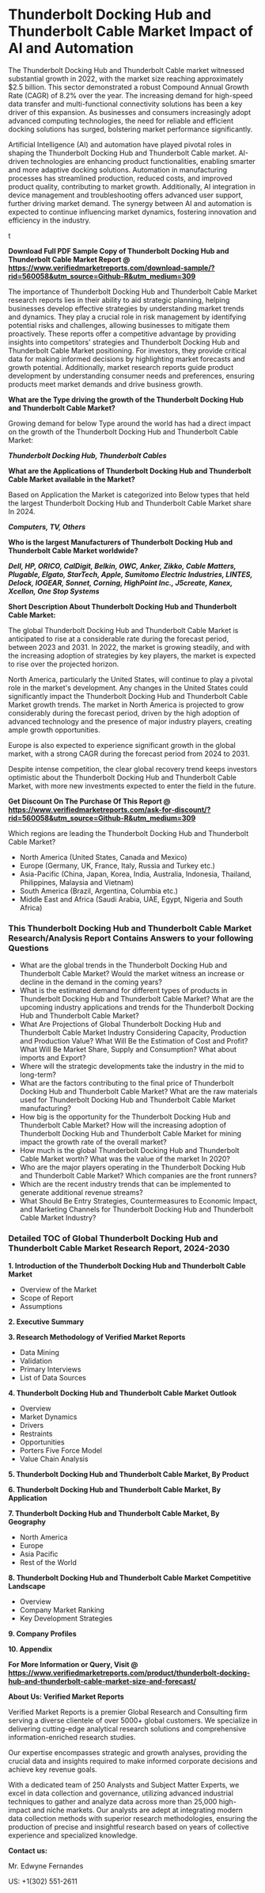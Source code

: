 <meta name="title" content="Global Thunderbolt Docking Hub and Thunderbolt Cable Market Impact of AI and Automation"><meta name="description" content="The Thunderbolt Docking Hub and Thunderbolt Cable market witnessed substantial growth in 2022, with the market size reaching approximately $2.5 billion. This sector de"><meta name="title" content="Thunderbolt Docking Hub and Thunderbolt Cable Market Size, Share, Scope, Trends, Growth, Opportunities, Analysis, Forecast"><h1>Thunderbolt Docking Hub and Thunderbolt Cable Market Impact of AI and Automation</h1><p>The Thunderbolt Docking Hub and Thunderbolt Cable market witnessed substantial growth in 2022, with the market size reaching approximately $2.5 billion. This sector demonstrated a robust Compound Annual Growth Rate (CAGR) of 8.2% over the year. The increasing demand for high-speed data transfer and multi-functional connectivity solutions has been a key driver of this expansion. As businesses and consumers increasingly adopt advanced computing technologies, the need for reliable and efficient docking solutions has surged, bolstering market performance significantly.</p><p>Artificial Intelligence (AI) and automation have played pivotal roles in shaping the Thunderbolt Docking Hub and Thunderbolt Cable market. AI-driven technologies are enhancing product functionalities, enabling smarter and more adaptive docking solutions. Automation in manufacturing processes has streamlined production, reduced costs, and improved product quality, contributing to market growth. Additionally, AI integration in device management and troubleshooting offers advanced user support, further driving market demand. The synergy between AI and automation is expected to continue influencing market dynamics, fostering innovation and efficiency in the industry.</p>t</p><p id="" class=""><strong>Download Full PDF Sample Copy of Thunderbolt Docking Hub and Thunderbolt Cable Market Report @ <a href="https://www.verifiedmarketreports.com/download-sample/?rid=560058&utm_source=Github-R&utm_medium=309" target="_blank">https://www.verifiedmarketreports.com/download-sample/?rid=560058&utm_source=Github-R&utm_medium=309</a></strong></p><p>The importance of&nbsp;Thunderbolt Docking Hub and Thunderbolt Cable Market research reports lies in their ability to aid strategic planning, helping businesses develop effective strategies by understanding market trends and dynamics. They play a crucial role in risk management by identifying potential risks and challenges, allowing businesses to mitigate them proactively. These reports offer a competitive advantage by providing insights into competitors' strategies and Thunderbolt Docking Hub and Thunderbolt Cable Market positioning. For investors, they provide critical data for making informed decisions by highlighting market forecasts and growth potential. Additionally, market research reports guide product development by understanding consumer needs and preferences, ensuring products meet market demands and drive business growth.</p><p><strong>What are the&nbsp;Type driving the growth of the Thunderbolt Docking Hub and Thunderbolt Cable Market?</strong></p><p id="" class="">Growing demand for below Type around the world has had a direct impact on the growth of the Thunderbolt Docking Hub and Thunderbolt Cable Market:</p><em><strong>Thunderbolt Docking Hub, Thunderbolt Cables</strong></em></p><strong>What are the&nbsp;Applications&nbsp;of Thunderbolt Docking Hub and Thunderbolt Cable Market available in the Market?</strong></p><p id="" class="">Based on Application the Market is categorized into Below types that held the largest Thunderbolt Docking Hub and Thunderbolt Cable Market share In 2024.</p><em><strong>Computers, TV, Others</strong></em></p><strong>Who is the largest Manufacturers of Thunderbolt Docking Hub and Thunderbolt Cable Market worldwide?</strong></p><p><em><strong>Dell, HP, ORICO, CalDigit, Belkin, OWC, Anker, Zikko, Cable Matters, Plugable, Elgato, StarTech, Apple, Sumitomo Electric Industries, LINTES, Delock, IOGEAR, Sonnet, Corning, HighPoint Inc., J5create, Kanex, Xcellon, One Stop Systems</strong></em></p><p id="" class=""><strong>Short Description About Thunderbolt Docking Hub and Thunderbolt Cable Market:</strong></p><p>The global Thunderbolt Docking Hub and Thunderbolt Cable Market is anticipated to rise at a considerable rate during the forecast period, between 2023 and 2031. In 2022, the market is growing steadily, and with the increasing adoption of strategies by key players, the market is expected to rise over the projected horizon.</p><p>North America, particularly the United States, will continue to play a pivotal role in the market's development. Any changes in the United States could significantly impact the Thunderbolt Docking Hub and Thunderbolt Cable Market growth trends. The market in North America is projected to grow considerably during the forecast period, driven by the high adoption of advanced technology and the presence of major industry players, creating ample growth opportunities.</p><p>Europe is also expected to experience significant growth in the global market, with a strong CAGR during the forecast period from 2024 to 2031.</p><p>Despite intense competition, the clear global recovery trend keeps investors optimistic about the Thunderbolt Docking Hub and Thunderbolt Cable Market, with more new investments expected to enter the field in the future.</p><p id="" class=""><strong>Get Discount On The Purchase Of This Report @ <a href="https://www.verifiedmarketreports.com/ask-for-discount/?rid=560058&utm_source=Github-R&utm_medium=309" target="_blank">https://www.verifiedmarketreports.com/ask-for-discount/?rid=560058&utm_source=Github-R&utm_medium=309</a></strong></p>Which regions are leading the Thunderbolt Docking Hub and Thunderbolt Cable Market?</p><ul><li>North America (United States, Canada and Mexico)</li><li>Europe (Germany, UK, France, Italy, Russia and Turkey etc.)</li><li>Asia-Pacific (China, Japan, Korea, India, Australia, Indonesia, Thailand, Philippines, Malaysia and Vietnam)</li><li>South America (Brazil, Argentina, Columbia etc.)</li><li>Middle East and Africa (Saudi Arabia, UAE, Egypt, Nigeria and South Africa)</li></ul><h3 id="" class="">This Thunderbolt Docking Hub and Thunderbolt Cable Market Research/Analysis Report Contains Answers to your following Questions</h3><ul><li>What are the global trends in the Thunderbolt Docking Hub and Thunderbolt Cable Market? Would the market witness an increase or decline in the demand in the coming years?</li><li>What is the estimated demand for different types of products in Thunderbolt Docking Hub and Thunderbolt Cable Market? What are the upcoming industry applications and trends for the Thunderbolt Docking Hub and Thunderbolt Cable Market?</li><li>What Are Projections of Global Thunderbolt Docking Hub and Thunderbolt Cable Market Industry Considering Capacity, Production and Production Value? What Will Be the Estimation of Cost and Profit? What Will Be Market Share, Supply and Consumption? What about imports and Export?</li><li>Where will the strategic developments take the industry in the mid to long-term?</li><li>What are the factors contributing to the final price of Thunderbolt Docking Hub and Thunderbolt Cable Market? What are the raw materials used for Thunderbolt Docking Hub and Thunderbolt Cable Market manufacturing?</li><li>How big is the opportunity for the Thunderbolt Docking Hub and Thunderbolt Cable Market? How will the increasing adoption of Thunderbolt Docking Hub and Thunderbolt Cable Market for mining impact the growth rate of the overall market?</li><li>How much is the global Thunderbolt Docking Hub and Thunderbolt Cable Market worth? What was the value of the market In 2020?</li><li>Who are the major players operating in the Thunderbolt Docking Hub and Thunderbolt Cable Market? Which companies are the front runners?</li><li>Which are the recent industry trends that can be implemented to generate additional revenue streams?</li><li>What Should Be Entry Strategies, Countermeasures to Economic Impact, and Marketing Channels for Thunderbolt Docking Hub and Thunderbolt Cable Market Industry?</li></ul><h3 id="" class="">Detailed TOC of Global Thunderbolt Docking Hub and Thunderbolt Cable Market Research Report, 2024-2030</h3><p id="" class=""><strong>1. Introduction of the Thunderbolt Docking Hub and Thunderbolt Cable Market</strong></p><ul><li>Overview of the Market</li><li>Scope of Report</li><li>Assumptions</li></ul><p id="" class=""><strong>2. Executive Summary</strong></p><p id="" class=""><strong>3. Research Methodology of Verified Market Reports</strong></p><ul><li>Data Mining</li><li>Validation</li><li>Primary Interviews</li><li>List of Data Sources</li></ul><p id="" class=""><strong>4. Thunderbolt Docking Hub and Thunderbolt Cable Market Outlook</strong></p><ul><li>Overview</li><li>Market Dynamics</li><li>Drivers</li><li>Restraints</li><li>Opportunities</li><li>Porters Five Force Model</li><li>Value Chain Analysis</li></ul><p id="" class=""><strong>5. Thunderbolt Docking Hub and Thunderbolt Cable Market, By Product</strong></p><p id="" class=""><strong>6. Thunderbolt Docking Hub and Thunderbolt Cable Market, By Application</strong></p><p id="" class=""><strong>7. Thunderbolt Docking Hub and Thunderbolt Cable Market, By Geography</strong></p><ul><li>North America</li><li>Europe</li><li>Asia Pacific</li><li>Rest of the World</li></ul><p id="" class=""><strong>8. Thunderbolt Docking Hub and Thunderbolt Cable Market Competitive Landscape</strong></p><ul><li>Overview</li><li>Company Market Ranking</li><li>Key Development Strategies</li></ul><p id="" class=""><strong>9. Company Profiles</strong></p><p id="" class=""><strong>10. Appendix</strong></p><p id="" class=""><strong>For More Information or Query, Visit @ <a href="https://www.verifiedmarketreports.com/product/thunderbolt-docking-hub-and-thunderbolt-cable-market-size-and-forecast/" target="_blank">https://www.verifiedmarketreports.com/product/thunderbolt-docking-hub-and-thunderbolt-cable-market-size-and-forecast/</a></strong></p><p id="" class=""><strong>About Us: Verified Market Reports</strong></p><p id="" class="">Verified Market Reports is a premier Global Research and Consulting firm serving a diverse clientele of over 5000+ global customers. We specialize in delivering cutting-edge analytical research solutions and comprehensive information-enriched research studies.</p><p id="" class="">Our expertise encompasses strategic and growth analyses, providing the crucial data and insights required to make informed corporate decisions and achieve key revenue goals.</p><p id="" class="">With a dedicated team of 250 Analysts and Subject Matter Experts, we excel in data collection and governance, utilizing advanced industrial techniques to gather and analyze data across more than 25,000 high-impact and niche markets. Our analysts are adept at integrating modern data collection methods with superior research methodologies, ensuring the production of precise and insightful research based on years of collective experience and specialized knowledge.</p><p id="" class=""><strong>Contact us:</strong></p><p id="" class="">Mr. Edwyne Fernandes</p><p id="" class="">US: +1(302) 551-2611</p>